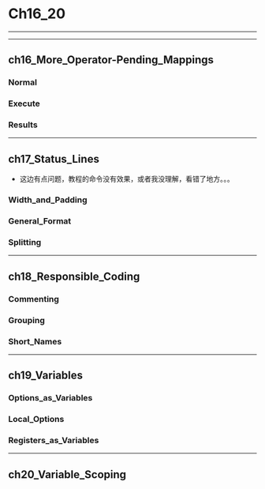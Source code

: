 # Ch16_20

---

---

## ch16_More_Operator-Pending_Mappings

### Normal

### Execute

### Results

---

## ch17_Status_Lines

- 这边有点问题，教程的命令没有效果，或者我没理解，看错了地方。。。

### Width_and_Padding

### General_Format

### Splitting

---

## ch18_Responsible_Coding

### Commenting

### Grouping

### Short_Names

---

## ch19_Variables

### Options_as_Variables

### Local_Options

### Registers_as_Variables

---

## ch20_Variable_Scoping

